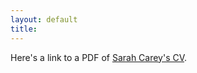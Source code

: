 ```yaml
---
layout: default
title: 
---
```

Here's a link to a PDF of [Sarah Carey's CV](/Docs/Carey_Sarah_CV_November2022.pdf).
